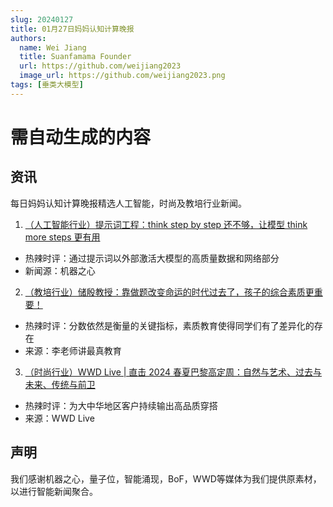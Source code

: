 ```yaml
---
slug: 20240127
title: 01月27日妈妈认知计算晚报
authors:
  name: Wei Jiang
  title: Suanfamama Founder
  url: https://github.com/weijiang2023
  image_url: https://github.com/weijiang2023.png
tags: [垂类大模型]
---
```


# 需自动生成的内容
## 资讯
每日妈妈认知计算晚报精选人工智能，时尚及教培行业新闻。

1. [（人工智能行业）提示词工程：think step by step 还不够，让模型 think more steps 更有用](https://mp.weixin.qq.com/s/3mdDYQI0WYgIpctyK6q2PA)
* 热辣时评：通过提示词以外部激活大模型的高质量数据和网络部分
* 新闻源：机器之心

2. [（教培行业）储殷教授：靠做题改变命运的时代过去了，孩子的综合素质更重要！](https://new.qq.com/rain/a/20240127A07TUL00)
* 热辣时评：分数依然是衡量的关键指标，素质教育使得同学们有了差异化的存在
* 来源：李老师讲最真教育

3. [（时尚行业）WWD Live | 直击 2024 春夏巴黎高定周：自然与艺术、过去与未来、传统与前卫](https://mp.weixin.qq.com/s/kvaGolKvv9k--nZ9LUPWzw)
* 热辣时评：为大中华地区客户持续输出高品质穿搭
* 来源：WWD Live

## 声明

我们感谢机器之心，量子位，智能涌现，BoF，WWD等媒体为我们提供原素材，以进行智能新闻聚合。